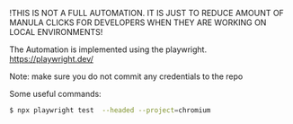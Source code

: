 !THIS IS NOT A FULL AUTOMATION. IT IS JUST TO REDUCE AMOUNT OF MANULA CLICKS FOR DEVELOPERS WHEN THEY ARE WORKING ON LOCAL ENVIRONMENTS!

The Automation is implemented using the playwright. https://playwright.dev/

Note: make sure you do not commit any credentials to the repo

Some useful commands:

```bash
$ npx playwright test  --headed --project=chromium
```
